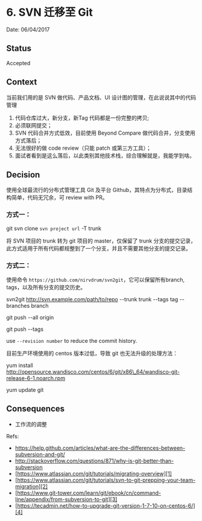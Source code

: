 # 6. SVN 迁移至 Git

Date: 06/04/2017

## Status

Accepted

## Context

当前我们用的是 SVN 做代码、产品文档、UI 设计图的管理，在此说说其中的代码管理

1. 代码仓库过大，新分支，新Tag 代码都是一份完整的拷贝;
2. 必须联网提交；
3. SVN 代码合并方式低效，目前使用 Beyond Compare 做代码合并，分支使用方式落后；
4. 无法很好的做 code review（只能 patch 或第三方工具）；
5. 面试者看到是这么落后，以此类别其他技术栈，综合理解就是，我能学到啥。

## Decision

使用全球最流行的分布式管理工具 Git 及平台 Github，其特点为分布式，目录结构简单，代码无冗余，可 review with PR。  

### 方式一：  

git svn clone `svn project url` -T trunk

将 SVN 项目的 trunk 转为 git 项目的 master，仅保留了 trunk 分支的提交记录，此方式适用于所有代码都规整到了一个分支，并且不需要其他分支的提交记录。

### 方式二：

使用命令 `https://github.com/nirvdrum/svn2git`，它可以保留所有branch, tags，以及所有分支的提交历史。

svn2git http://svn.example.com/path/to/repo --trunk trunk --tags tag --branches branch

git push --all origin

git push --tags

use `--revision number` to reduce the commit history.

目前生产环境使用的 centos 版本过低，导致 git 也无法升级的处理方法：

yum install http://opensource.wandisco.com/centos/6/git/x86\_64/wandisco-git-release-6-1.noarch.rpm

yum update git

## Consequences

* 工作流的调整

Refs:

* https://help.github.com/articles/what-are-the-differences-between-subversion-and-git/
* http://stackoverflow.com/questions/871/why-is-git-better-than-subversion
* [https://www.atlassian.com/git/tutorials/migrating-overview][1]
* [https://www.atlassian.com/git/tutorials/svn-to-git-prepping-your-team-migration][2]
* [https://www.git-tower.com/learn/git/ebook/cn/command-line/appendix/from-subversion-to-git][3]
* [https://tecadmin.net/how-to-upgrade-git-version-1-7-10-on-centos-6/][4]

[1]:	https://www.atlassian.com/git/tutorials/migrating-overview
[2]:	https://www.atlassian.com/git/tutorials/svn-to-git-prepping-your-team-migration
[3]:	https://www.git-tower.com/learn/git/ebook/cn/command-line/appendix/from-subversion-to-git
[4]:	https://tecadmin.net/how-to-upgrade-git-version-1-7-10-on-centos-6/